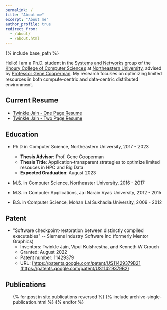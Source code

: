 ```yaml
---
permalink: /
title: "About me"
excerpt: "About me"
author_profile: true
redirect_from: 
  - /about/
  - /about.html
---
```


{% include base_path %}

Hello! I am a Ph.D. student in the [Systems and Networks](https://www.khoury.northeastern.edu/about/people/?ra=systems-and-networking) group of the [Khoury College of Computer Sciences](https://www.khoury.northeastern.edu/) at [Northeastern University](https://www.northeastern.edu/), advised by [Professor Gene Cooperman](https://www.khoury.northeastern.edu/people/gene-cooperman/). My research focuses on optimizing limited resources in both compute-centric and data-centric distributed environment. 

<!-- achieving resilience in the High Performance Computing environment via a user-level transparent checkpoint-restore technique. In recent times, I have visited Inria, France as a student, and later as a research visitor, investigating heavy tails on big data platforms in an on-going project. -->

## Current Resume
* [Twinkle Jain - One Page Resume](https://jaintwinkle.github.io/files/twinkle_jain_one_page_resume.pdf) <i class="fas fa-file-pdf"></i>
* [Twinkle Jain - Two Page Resume](https://jaintwinkle.github.io/files/twinkle_jain_full_cv.pdf)<i class="fas fa-file-pdf"></i>

## Education

* Ph.D in Computer Science, Northeastern University, 2017 - 2023
  * **Thesis Advisor**: Prof. Gene Cooperman
  * **Thesis Title**: Application-transparent strategies to optimize limited resouces in HPC and Big Data
  * **Expected Graduation**: August 2023

* M.S. in Computer Science, Northeaster University, 2016 - 2017
* M.S. in Computer Applications, Jai Narain Vyas University, 2012 - 2015
* B.S. in Computer Science, Mohan Lal Sukhadia University, 2009 - 2012

## Patent
* "Software checkpoint-restoration between distinctly compiled executables" -- Siemens Industry Software Inc (formerly Mentor Graphics)
  * Inventors: Twinkle Jain, Vipul Kulshrestha, and Kenneth W Crouch
  * Granted: August 2022
  * Patent number: 11429379
  * URL: [https://patents.google.com/patent/US11429379B2](https://patents.google.com/patent/US11429379B2)

## Publications
  <ul>{% for post in site.publications reversed %}
    {% include archive-single-publication.html %}
  {% endfor %}</ul>


<!-- ### <i class="fas fa-exclamation-triangle"></i> This page is still incomplete.  Please come back later for a complete version.
{: #construction} -->